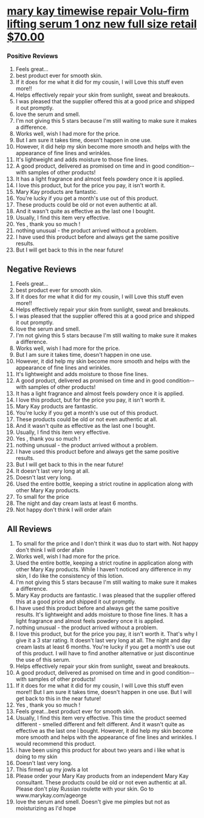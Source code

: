 # [mary kay timewise repair Volu-firm lifting serum 1 onz new full size retail $70.00](https://products.checkmycream.com/products/mary-kay-timewise-repair-Volu-firm-lifting-serum-1-onz-new-full-size-retail-dollar70.00.html)

### Positive Reviews

<ol>
      <li>Feels great...</li>
      <li>best product ever for smooth skin.</li>
      <li>If it does for me what it did for my cousin, I will Love this stuff even more!!</li>
      <li>Helps effectively repair your skin from sunlight, sweat and breakouts.</li>
      <li>I was pleased that the supplier offered this at a good price and shipped it out promptly.</li>
      <li>love the serum and smell.</li>
      <li>I&#x27;m not giving this 5 stars because I&#x27;m still waiting to make sure it makes a difference.</li>
      <li>Works well, wish I had more for the price.</li>
      <li>But I am sure it takes time, doesn&#x27;t happen in one use.</li>
      <li>However, it did help my skin become more smooth and helps with the appearance of fine lines and wrinkles.  </li>
      <li>It&#x27;s lightweight and adds moisture to those fine lines.</li>
      <li>A good product, delivered as promised on time and in good condition--with samples of other products!</li>
      <li>It has a light fragrance and almost feels powdery once it is applied.</li>
      <li>I love this product, but for the price you pay, it isn&#x27;t worth it.  </li>
      <li>Mary Kay products are fantastic.</li>
      <li>You&#x27;re lucky if you  get a month&#x27;s use out of this product.  </li>
      <li>These products could be old or not even authentic at all.  </li>
      <li>And it wasn&#x27;t quite as effective as the last one I bought.  </li>
      <li>Usually, I find this item very effective.  </li>
      <li>Yes , thank you so much !</li>
      <li>nothing unusual - the product arrived without a problem.</li>
      <li>I have used this product before and always get the same positive results.</li>
      <li>But I will get back to this in the near future!</li>
</ol>


<h2>Negative Reviews</h2>
<ol>
<li> Feels great...</li>
<li> best product ever for smooth skin.</li>
<li> If it does for me what it did for my cousin, I will Love this stuff even more!!</li>
<li> Helps effectively repair your skin from sunlight, sweat and breakouts.</li>
<li> I was pleased that the supplier offered this at a good price and shipped it out promptly.</li>
<li> love the serum and smell.</li>
<li> I&#x27;m not giving this 5 stars because I&#x27;m still waiting to make sure it makes a difference.</li>
<li> Works well, wish I had more for the price.</li>
<li> But I am sure it takes time, doesn&#x27;t happen in one use.</li>
<li> However, it did help my skin become more smooth and helps with the appearance of fine lines and wrinkles.  </li>
<li> It&#x27;s lightweight and adds moisture to those fine lines.</li>
<li> A good product, delivered as promised on time and in good condition--with samples of other products!</li>
<li> It has a light fragrance and almost feels powdery once it is applied.</li>
<li> I love this product, but for the price you pay, it isn&#x27;t worth it.  </li>
<li> Mary Kay products are fantastic.</li>
<li> You&#x27;re lucky if you  get a month&#x27;s use out of this product.  </li>
<li> These products could be old or not even authentic at all.  </li>
<li> And it wasn&#x27;t quite as effective as the last one I bought.  </li>
<li> Usually, I find this item very effective.  </li>
<li> Yes , thank you so much !</li>
<li> nothing unusual - the product arrived without a problem.</li>
<li> I have used this product before and always get the same positive results.</li>
<li> But I will get back to this in the near future!</li>
<li> It doesn&#x27;t last very long at all.  </li>
<li> Doesn&#x27;t last very long.</li>
<li> Used the entire bottle, keeping a strict routine in application along with other Mary Kay products.</li>
<li> To small for the price</li>
<li> The night and day cream lasts at least 6 months.  </li>
<li> Not happy don&#x27;t think I will order afain</li>
</ol>

<h2>All Reviews</h2>

<ol>
    <li> To small for the price and I don&#x27;t think it was duo to start with.  Not happy don&#x27;t think I will order afain</li>
    <li> Works well, wish I had more for the price.</li>
    <li> Used the entire bottle, keeping a strict routine in application along with other Mary Kay products. While I haven&#x27;t noticed any difference in my skin, I do like the consistency of this lotion.</li>
    <li> I&#x27;m not giving this 5 stars because I&#x27;m still waiting to make sure it makes a difference.</li>
    <li> Mary Kay products are fantastic. I was pleased that the supplier offered this at a good price and shipped it out promptly.</li>
    <li> I have used this product before and always get the same positive results. It&#x27;s lightweight and adds moisture to those fine lines. It has a light fragrance and almost feels powdery once it is applied.</li>
    <li> nothing unusual - the product arrived without a problem.</li>
    <li> I love this product, but for the price you pay, it isn&#x27;t worth it.  That&#x27;s why I give it a 3 star rating.  It doesn&#x27;t last very long at all.  The night and day cream lasts at least 6 months.  You&#x27;re lucky if you  get a month&#x27;s use out of this product.  I will have to find another alternative or just discontinue the use of this serum.</li>
    <li> Helps effectively repair your skin from sunlight, sweat and breakouts.</li>
    <li> A good product, delivered as promised on time and in good condition--with samples of other products!</li>
    <li> If it does for me what it did for my cousin, I will Love this stuff even more!! But I am sure it takes time, doesn&#x27;t happen in one use. But I will get back to this in the near future!</li>
    <li> Yes , thank you so much !</li>
    <li> Feels great...best product ever for smooth skin.</li>
    <li> Usually, I find this item very effective.  This time the product seemed different - smelled different and felt different.  And it wasn&#x27;t quite as effective as the last one I bought.  However, it did help my skin become more smooth and helps with the appearance of fine lines and wrinkles.  I would recommend this product.</li>
    <li> i have been using this product for about two years and i like what is doing to my skin</li>
    <li> Doesn&#x27;t last very long.</li>
    <li> This firmed up my jowls a lot</li>
    <li> Please order your Mary Kay products from an independent Mary Kay consultant. These products could be old or not even authentic at all.  Please don&#x27;t play Russian roulette with your skin.  Go to www.marykay.com/ageorge</li>
    <li> love the serum and smell. Doesn&#x27;t give me pimples but not as moisturizing as I&#x27;d hope</li>
</ol>




